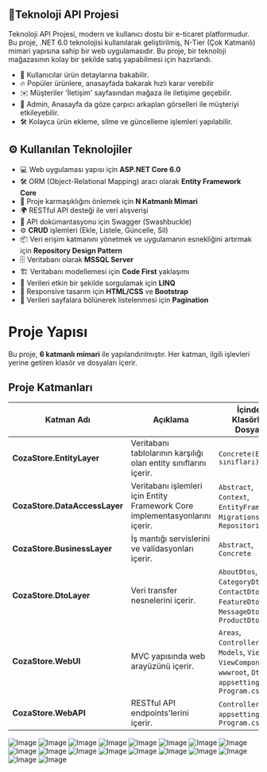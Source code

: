 ## 📱**Teknoloji API Projesi**
Teknoloji API Projesi, modern ve kullanıcı dostu bir e-ticaret platformudur. Bu proje, .NET 6.0 teknolojisi kullanılarak geliştirilmiş, N-Tier (Çok Katmanlı) mimari yapısına sahip bir web uygulamasıdır.
Bu proje, bir teknoloji mağazasının kolay bir şekilde satış yapabilmesi için hazırlandı.
- 📝 Kullanıcılar ürün detaylarına bakabilir.
- 🔥 Popüler ürünlere, anasayfada bakarak hızlı karar verebilir
- ✉️ Müşteriler 'İletişim' sayfasından mağaza ile iletişime geçebilir.
- 🎨 Admin, Anasayfa da göze çarpıcı arkaplan görselleri ile müşteriyi etkileyebilir.
- 🛠️ Kolayca ürün ekleme, silme ve güncelleme işlemleri yapılabilir.

## ⚙️ **Kullanılan Teknolojiler**

- 💻 Web uygulaması yapısı için **ASP.NET Core 6.0**
- 🛠️ ORM (Object-Relational Mapping) aracı olarak **Entity Framework Core**
- 📄 Proje karmaşıklığını önlemek için **N Katmanlı Mimari**
- 🌍 RESTful API desteği ile veri alışverişi
- 📜 API dokümantasyonu için Swagger (Swashbuckle)
- ⚙️ **CRUD** işlemleri (Ekle, Listele, Güncelle, Sil)
- 📦 Veri erişim katmanını yönetmek ve uygulamanın esnekliğini artırmak için **Repository Design Pattern**
- 🗄️ Veritabanı olarak **MSSQL Server**
- 🏗️ Veritabanı modellemesi için **Code First** yaklaşımı
- 🔎 Verileri etkin bir şekilde sorgulamak için **LINQ**
- 🎨 Responsive tasarım için **HTML/CSS** ve **Bootstrap**
- 📑 Verileri sayfalara bölünerek listelenmesi için **Pagination**
  


# Proje Yapısı

Bu proje, **6 katmanlı mimari** ile yapılandırılmıştır. Her katman, ilgili işlevleri yerine getiren klasör ve dosyaları içerir.

## Proje Katmanları

| Katman Adı                      | Açıklama                       | İçindeki Klasörler / Dosyalar             |
|---------------------------------|--------------------------------|------------------------------------------|
| **CozaStore.EntityLayer**       | Veritabanı tablolarının karşılığı olan entity sınıflarını içerir. | `Concrete(Entity sınıfları)`  |
| **CozaStore.DataAccessLayer**   | Veritabanı işlemleri için Entity Framework Core implementasyonlarını içerir. | `Abstract`, `Context`, `EntityFramework`, `Migrations`, `Repositories` |
| **CozaStore.BusinessLayer**     | İş mantığı servislerini ve validasyonları içerir. | `Abstract`, `Concrete` |
| **CozaStore.DtoLayer**          | Veri transfer nesnelerini içerir. | `AboutDtos`, `CategoryDtos`, `ContactDtos`, `FeatureDtos`, `MessageDtos`, `ProductDtos` |
| **CozaStore.WebUI**             | MVC yapısında web arayüzünü içerir. | `Areas`, `Controllers`, `Models`, `Views`, `ViewComponents`, `wwwroot`, `Dtos`, `appsettings.json`, `Program.cs` |
| **CozaStore.WebAPI**            | RESTful API endpoints'lerini içerir. | `Controllers`, `appsettings.json`, `Program.cs` |

![Image](https://github.com/user-attachments/assets/6a326a6b-2928-4cf1-a8d8-d7374cbaa59e)
![Image](https://github.com/user-attachments/assets/04f244f4-fb58-4212-aad4-b58e3bea7906)
![Image](https://github.com/user-attachments/assets/e00b65e1-3939-479d-a814-4a1c65930c08)
![Image](https://github.com/user-attachments/assets/2559abdb-9432-41b1-8657-fcea1e81bfd0)
![Image](https://github.com/user-attachments/assets/71439a05-5de8-48bb-901b-67eaeb67c74c)
![Image](https://github.com/user-attachments/assets/4d636f44-34de-4995-93fd-a1ca2c617c87)
![Image](https://github.com/user-attachments/assets/a97905cf-64ab-444c-97e4-aed7eae5a1c1)
![Image](https://github.com/user-attachments/assets/03145139-9caa-450c-8b2c-27f0dd6c2f17)
![Image](https://github.com/user-attachments/assets/51b8dee5-84ed-4509-853c-8105d768b107)
![Image](https://github.com/user-attachments/assets/176abba4-e580-4359-93b7-3795b18ffc8e)
![Image](https://github.com/user-attachments/assets/ee6851a8-9f86-48eb-a4a1-9db3772b52d9)
![Image](https://github.com/user-attachments/assets/88df531d-6158-496e-836e-82d48fdb6b30)
![Image](https://github.com/user-attachments/assets/e270ebab-b362-4416-8c69-c6b838164b21)
![Image](https://github.com/user-attachments/assets/d116ebb8-1f66-48e5-b126-ff33cce1d70d)
![Image](https://github.com/user-attachments/assets/34454218-1c65-4f9a-8c10-7088c55e190e)
![Image](https://github.com/user-attachments/assets/376063b3-7299-474c-b4b7-14709d31caad)
![Image](https://github.com/user-attachments/assets/4f0226ae-032d-4160-935d-f0a9a6b94830)
![Image](https://github.com/user-attachments/assets/9d17948e-8988-464f-b02b-1636c05b0199)
